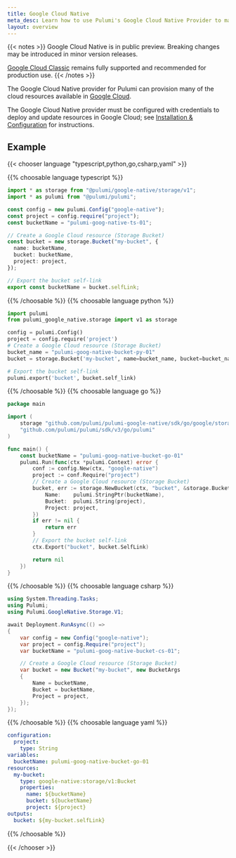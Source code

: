 ```yaml
---
title: Google Cloud Native
meta_desc: Learn how to use Pulumi's Google Cloud Native Provider to manage and provision Google Cloud resources.
layout: overview
---
```


{{< notes >}}
Google Cloud Native is in public preview. Breaking changes may be introduced in minor version releases.

[Google Cloud Classic](/registry/packages/gcp) remains fully supported and recommended for production use.
{{< /notes >}}

The Google Cloud Native provider for Pulumi can provision many of the cloud resources available in [Google Cloud](https://cloud.google.com/).

The Google Cloud Native provider must be configured with credentials to deploy and update resources in Google Cloud; see [Installation & Configuration](./installation-configuration) for instructions.

## Example

{{< chooser language "typescript,python,go,csharp,yaml" >}}

{{% choosable language typescript %}}

```typescript
import * as storage from "@pulumi/google-native/storage/v1";
import * as pulumi from "@pulumi/pulumi";

const config = new pulumi.Config("google-native");
const project = config.require("project");
const bucketName = "pulumi-goog-native-ts-01";

// Create a Google Cloud resource (Storage Bucket)
const bucket = new storage.Bucket("my-bucket", {
  name: bucketName,
  bucket: bucketName,
  project: project,
});

// Export the bucket self-link
export const bucketName = bucket.selfLink;
```

{{% /choosable %}}
{{% choosable language python %}}

```python
import pulumi
from pulumi_google_native.storage import v1 as storage

config = pulumi.Config()
project = config.require('project')
# Create a Google Cloud resource (Storage Bucket)
bucket_name = "pulumi-goog-native-bucket-py-01"
bucket = storage.Bucket('my-bucket', name=bucket_name, bucket=bucket_name, project=project)

# Export the bucket self-link
pulumi.export('bucket', bucket.self_link)
```

{{% /choosable %}}
{{% choosable language go %}}

```go
package main

import (
	storage "github.com/pulumi/pulumi-google-native/sdk/go/google/storage/v1"
	"github.com/pulumi/pulumi/sdk/v3/go/pulumi"
)

func main() {
	const bucketName = "pulumi-goog-native-bucket-go-01"
	pulumi.Run(func(ctx *pulumi.Context) error {
		conf := config.New(ctx, "google-native")
		project := conf.Require("project")
		// Create a Google Cloud resource (Storage Bucket)
		bucket, err := storage.NewBucket(ctx, "bucket", &storage.BucketArgs{
			Name:    pulumi.StringPtr(bucketName),
			Bucket:  pulumi.String(project),
			Project: project,
		})
		if err != nil {
			return err
		}
		// Export the bucket self-link
		ctx.Export("bucket", bucket.SelfLink)

		return nil
	})
}
```

{{% /choosable %}}
{{% choosable language csharp %}}

```csharp
using System.Threading.Tasks;
using Pulumi;
using Pulumi.GoogleNative.Storage.V1;

await Deployment.RunAsync(() =>
{
    var config = new Config("google-native");
    var project = config.Require("project");
    var bucketName = "pulumi-goog-native-bucket-cs-01";

    // Create a Google Cloud resource (Storage Bucket)
    var bucket = new Bucket("my-bucket", new BucketArgs
    {
        Name = bucketName,
        Bucket = bucketName,
        Project = project,
    });
});
```

{{% /choosable %}}
{{% choosable language yaml %}}

```yaml
configuration:
  project:
    type: String
variables:
  bucketName: pulumi-goog-native-bucket-go-01
resources:
  my-bucket:
    type: google-native:storage/v1:Bucket
    properties:
      name: ${bucketName}
      bucket: ${bucketName}
      project: ${project}
outputs:
  bucket: ${my-bucket.selfLink}
```

{{% /choosable %}}

{{< /chooser >}}
